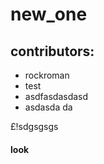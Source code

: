 # new_one


## contributors:
- rockroman
- test
- asdfasdasdasd
- asdasda da 


£!sdgsgsgs

#### look
